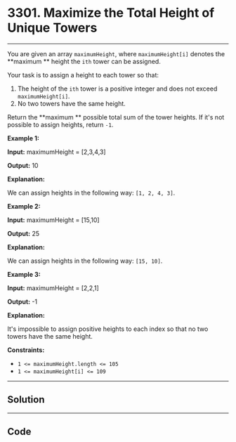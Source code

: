 # 3301. Maximize the Total Height of Unique Towers

---

You are given an array `maximumHeight`, where `maximumHeight[i]` denotes the **maximum ** height the `ith` tower can be assigned.

Your task is to assign a height to each tower so that:

  1. The height of the `ith` tower is a positive integer and does not exceed `maximumHeight[i]`.
  2. No two towers have the same height.



Return the **maximum ** possible total sum of the tower heights. If it's not possible to assign heights, return `-1`.

 

**Example 1:**

**Input:** maximumHeight = [2,3,4,3]

**Output:** 10

**Explanation:**

We can assign heights in the following way: `[1, 2, 4, 3]`.

**Example 2:**

**Input:** maximumHeight = [15,10]

**Output:** 25

**Explanation:**

We can assign heights in the following way: `[15, 10]`.

**Example 3:**

**Input:** maximumHeight = [2,2,1]

**Output:** -1

**Explanation:**

It's impossible to assign positive heights to each index so that no two towers have the same height.

 

**Constraints:**

  * `1 <= maximumHeight.length <= 105`
  * `1 <= maximumHeight[i] <= 109`

---

## Solution



---

## Code
```python


```
